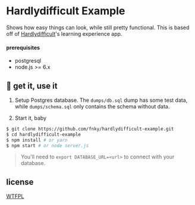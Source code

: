 # Hardlydifficult Example

Shows how easy things can look, while still pretty functional. This is based off of [Hardlydifficult](https://www.twitch.tv/hardlydifficult)'s learning experience app.

#### prerequisites

- postgresql
- node.js >= 6.x

## 🐴 get it, use it

1. Setup Postgres database. The `dumps/db.sql` dump has some test data, while `dumps/schema.sql` only contains the schema without data.

2. Start it, baby

```sh
$ git clone https://github.com/fnky/hardlydifficult-example.git
$ cd hardlydifficult-example
$ npm install # or yarn
$ npm start # or node server.js
```

> You'll need to `export DATABASE_URL=<url>` to connect with your database.

## license

[WTFPL](LICENSE)
